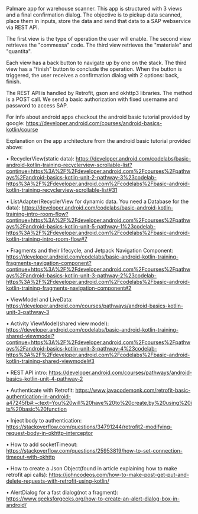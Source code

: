 Palmare app for warehouse scanner.
This app is structured with 3 views and a final confirmation dialog.
The objective is to pickup data scanned, place them in inputs, store the data and send that data to
a SAP webservice via REST API.

The first view is the type of operation the user will enable.
The second view retrieves the "commessa" code.
The third view retrieves the "materiale" and "quantita".

Each view has a back button to navigate up by one on the stack.
The third view has a "finish" button to conclude the operation.
When the button is triggered, the user receives a confirmation dialog with 2 options: back, finish.

The REST API is handled by Retrofit, gson and okhttp3 libraries.
The method is a POST call. We send a basic authorization with fixed username and password to access
SAP.

For info about android apps checkout the android basic tutorial provided by google:
https://developer.android.com/courses/android-basics-kotlin/course

Explanation on the app architecture from the android basic tutorial provided above:

• RecyclerView(static data):
https://developer.android.com/codelabs/basic-android-kotlin-training-recyclerview-scrollable-list?continue=https%3A%2F%2Fdeveloper.android.com%2Fcourses%2Fpathways%2Fandroid-basics-kotlin-unit-2-pathway-3%23codelab-https%3A%2F%2Fdeveloper.android.com%2Fcodelabs%2Fbasic-android-kotlin-training-recyclerview-scrollable-list#31

• ListAdapter(RecyclerView for dynamic data. You need a Database for the data):
https://developer.android.com/codelabs/basic-android-kotlin-training-intro-room-flow?continue=https%3A%2F%2Fdeveloper.android.com%2Fcourses%2Fpathways%2Fandroid-basics-kotlin-unit-5-pathway-1%23codelab-https%3A%2F%2Fdeveloper.android.com%2Fcodelabs%2Fbasic-android-kotlin-training-intro-room-flow#7

• Fragments and their lifecycle, and Jetpack Navigation Component:
https://developer.android.com/codelabs/basic-android-kotlin-training-fragments-navigation-component?continue=https%3A%2F%2Fdeveloper.android.com%2Fcourses%2Fpathways%2Fandroid-basics-kotlin-unit-3-pathway-2%23codelab-https%3A%2F%2Fdeveloper.android.com%2Fcodelabs%2Fbasic-android-kotlin-training-fragments-navigation-component#2

• ViewModel and LiveData:
https://developer.android.com/courses/pathways/android-basics-kotlin-unit-3-pathway-3

• Activity ViewModel(shared view model):
https://developer.android.com/codelabs/basic-android-kotlin-training-shared-viewmodel?continue=https%3A%2F%2Fdeveloper.android.com%2Fcourses%2Fpathways%2Fandroid-basics-kotlin-unit-3-pathway-4%23codelab-https%3A%2F%2Fdeveloper.android.com%2Fcodelabs%2Fbasic-android-kotlin-training-shared-viewmodel#3

• REST API intro:
https://developer.android.com/courses/pathways/android-basics-kotlin-unit-4-pathway-2

• Authenticate with Retrofit:
https://www.javacodemonk.com/retrofit-basic-authentication-in-android-a47245fb#:~:text=You%20will%20have%20to%20create,by%20using%20its%20basic%20function

• Inject body to authentication:
https://stackoverflow.com/questions/34791244/retrofit2-modifying-request-body-in-okhttp-interceptor

• How to add socketTimeout:
https://stackoverflow.com/questions/25953819/how-to-set-connection-timeout-with-okhttp

• How to create a Json Object(found in article explaining how to make retrofit api calls):
https://johncodeos.com/how-to-make-post-get-put-and-delete-requests-with-retrofit-using-kotlin/

• AlertDialog for a fast dialog(not a fragment):
https://www.geeksforgeeks.org/how-to-create-an-alert-dialog-box-in-android/